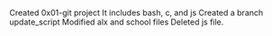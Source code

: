 Created 0x01-git project
It includes bash, c, and js
Created a branch update_script
Modified alx and school files
Deleted js file.

